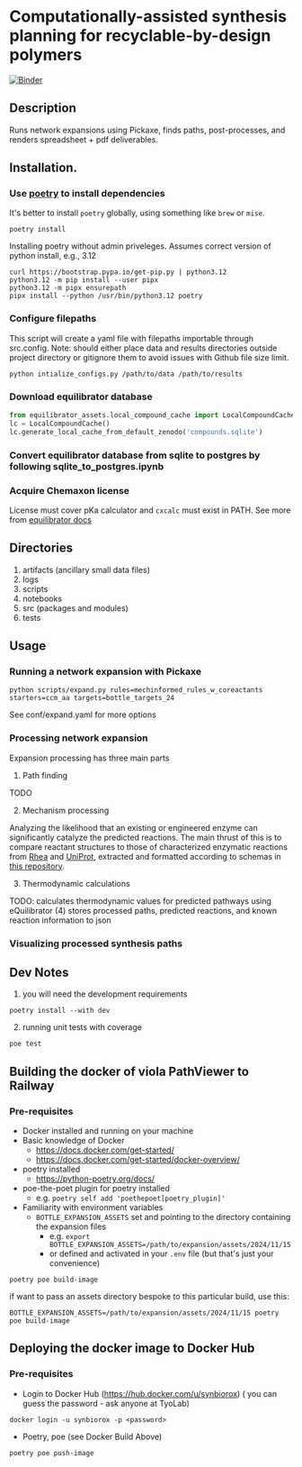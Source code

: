 # Computationally-assisted synthesis planning for recyclable-by-design polymers

[![Binder](https://mybinder.org/badge_logo.svg)](https://mybinder.org/v2/gh/p7k/bottle/GH6_binder_deploy_poetry)

## Description
Runs network expansions using Pickaxe, finds paths, post-processes, and renders spreadsheet + pdf deliverables.

## Installation. 

### Use [poetry](https://python-poetry.org/docs/) to install dependencies

It's better to install `poetry` globally, using something like `brew` or `mise`.

```shell
poetry install
```

Installing poetry without admin priveleges. Assumes correct version of python install, e.g., 3.12

```shell
curl https://bootstrap.pypa.io/get-pip.py | python3.12
python3.12 -m pip install --user pipx
python3.12 -m pipx ensurepath
pipx install --python /usr/bin/python3.12 poetry
```

### Configure filepaths

This script will create a yaml file with filepaths importable through src.config. Note: should either place data and results directories outside project directory or gitignore them to avoid issues with Github file size limit.

```shell
python intialize_configs.py /path/to/data /path/to/results
```

### Download equilibrator database

```python
from equilibrator_assets.local_compound_cache import LocalCompoundCache
lc = LocalCompoundCache()
lc.generate_local_cache_from_default_zenodo('compounds.sqlite')
```

### Convert equilibrator database from sqlite to postgres by following sqlite_to_postgres.ipynb

### Acquire Chemaxon license 

License must cover pKa calculator and ```cxcalc``` must exist in PATH. See more from [equilibrator docs](https://equilibrator.readthedocs.io/en/latest/local_cache.html)

## Directories
1. artifacts (ancillary small data files)
2. logs
3. scripts
4. notebooks
5. src (packages and modules)
6. tests

## Usage
### Running a network expansion with Pickaxe

```
python scripts/expand.py rules=mechinformed_rules_w_coreactants starters=ccm_aa targets=bottle_targets_24
```

See conf/expand.yaml for more options

### Processing network expansion

Expansion processing has three main parts

1. Path finding

TODO

2. Mechanism processing

Analyzing the likelihood that an existing or engineered enzyme can significantly catalyze the predicted reactions. The main thrust of this is to compare reactant structures to those of characterized enzymatic reactions from [Rhea](https://www.rhea-db.org/) and [UniProt](https://www.uniprot.org/), extracted and formatted according to schemas in [this repository](https://github.com/stefanpate/enz-rxn-data).

3. Thermodynamic calculations

TODO: calculates thermodynamic values for predicted pathways using eQuilibrator (4) stores processed paths, predicted reactions, and known reaction information to json

### Visualizing processed synthesis paths

## Dev Notes

1. you will need the development requirements

```shell
poetry install --with dev
```

2. running unit tests with coverage

```shell
poe test
```

## Building the docker of viola PathViewer to Railway

### Pre-requisites
- Docker installed and running on your machine
- Basic knowledge of Docker
  - https://docs.docker.com/get-started/
  - https://docs.docker.com/get-started/docker-overview/
- poetry installed
  - https://python-poetry.org/docs/
- poe-the-poet plugin for poetry installed
  - e.g. `poetry self add 'poethepoet[poetry_plugin]'`
- Familiarity with environment variables
  - `BOTTLE_EXPANSION_ASSETS` set and pointing to the directory containing the expansion files
    - e.g. `export BOTTLE_EXPANSION_ASSETS=/path/to/expansion/assets/2024/11/15`
    - or defined and activated in your `.env` file (but that's just your convenience)

```shell
poetry poe build-image
```
if want to pass an assets directory bespoke to this particular build, use this:
```shell
BOTTLE_EXPANSION_ASSETS=/path/to/expansion/assets/2024/11/15 poetry poe build-image
```
## Deploying the docker image to Docker Hub

### Pre-requisites
- Login to Docker Hub (https://hub.docker.com/u/synbiorox) ( you can guess the password - ask anyone at TyoLab)
```shell
docker login -u synbiorox -p <password>
```

- Poetry, poe (see Docker Build Above)

```shell
poetry poe push-image
```
